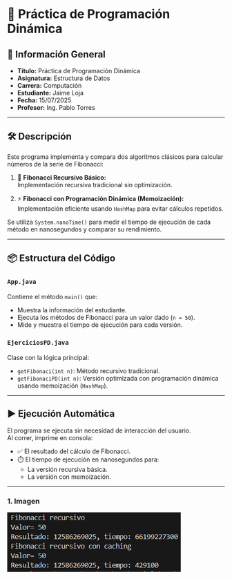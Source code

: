 # 🚀 Práctica de Programación Dinámica

## 📌 Información General

- **Título:** Práctica de Programación Dinámica  
- **Asignatura:** Estructura de Datos  
- **Carrera:** Computación  
- **Estudiante:** Jaime Loja  
- **Fecha:** 15/07/2025  
- **Profesor:** Ing. Pablo Torres  

---

## 🛠️ Descripción

Este programa implementa y compara dos algoritmos clásicos para calcular números de la serie de Fibonacci:

1. 🔁 **Fibonacci Recursivo Básico:**  
   Implementación recursiva tradicional sin optimización.

2. ⚡ **Fibonacci con Programación Dinámica (Memoización):**  
   Implementación eficiente usando `HashMap` para evitar cálculos repetidos.

Se utiliza `System.nanoTime()` para medir el tiempo de ejecución de cada método en nanosegundos y comparar su rendimiento.

---

## 📦 Estructura del Código

### `App.java`  
Contiene el método `main()` que:

- Muestra la información del estudiante.
- Ejecuta los métodos de Fibonacci para un valor dado (`n = 50`).
- Mide y muestra el tiempo de ejecución para cada versión.

### `EjerciciosPD.java`  
Clase con la lógica principal:

- `getFibonaci(int n)`: Método recursivo tradicional.  
- `getFibonaciPD(int n)`: Versión optimizada con programación dinámica usando memoización (`HashMap`).

---

## ▶️ Ejecución Automática

El programa se ejecuta sin necesidad de interacción del usuario.  
Al correr, imprime en consola:

- ✅ El resultado del cálculo de Fibonacci.
- ⏱️ El tiempo de ejecución en nanosegundos para:
  - La versión recursiva básica.
  - La versión con memoización.

---

### 1. Imagen
![alt text](image.png)

